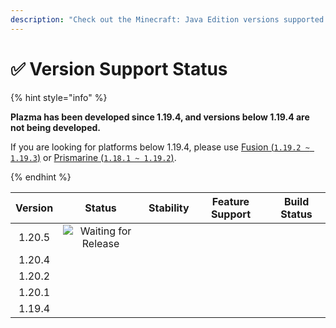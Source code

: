 ```yaml
---
description: "Check out the Minecraft: Java Edition versions supported by Plazma."
---
```


# ✅ Version Support Status

{% hint style="info" %}

**Plazma has been developed since 1.19.4, and versions below 1.19.4 are not being developed.**

If you are looking for platforms below 1.19.4, please use [Fusion (`1.19.2 ~ 1.19.3`)](https://github.com/RuinedTechnologyUnify/Fusion) or [Prismarine (`1.18.1 ~ 1.19.2`)](https://github.com/PrismarineTeam/Prismarine).

{% endhint %}

[wait]: https://img.shields.io/badge/Waiting%20for%20Release-gray?style=for-the-badge

| Version |                                                             Status                                                             |                                                    Stability                                                   |                                                 Feature Support                                                |                                                                                Build Status                                                                               |
| :-----: | :----------------------------------------------------------------------------------------------------------------------------: | :------------------------------------------------------------------------------------------------------------: | :------------------------------------------------------------------------------------------------------------: | :-----------------------------------------------------------------------------------------------------------------------------------------------------------------------: |
|  1.20.5 |                                                  ![Waiting for Release][wait]                                                  | <img src="https://img.shields.io/badge/No%20Information-gray?style=for-the-badge" alt="" data-size="original"> | <img src="https://img.shields.io/badge/No%20Information-gray?style=for-the-badge" alt="" data-size="original"> |                               <img src="https://img.shields.io/badge/No%20Information-gray?style=for-the-badge" alt="" data-size="original">                              |
|  1.20.4 |            <img src="https://img.shields.io/badge/Moderate-success?style=for-the-badge" alt="" data-size="original">           |       <img src="https://img.shields.io/badge/Good-blue?style=for-the-badge" alt="" data-size="original">       |      <img src="https://img.shields.io/badge/100%25-blue?style=for-the-badge" alt="" data-size="original">      | <img src="https://img.shields.io/github/actions/workflow/status/PlazmaMC/Plazma/release.yml?style=for-the-badge&label=%20&branch=ver/1.20.4" alt="" data-size="original"> |
|  1.20.2 | <img src="https://img.shields.io/badge/Feature%20Addition%20Recommended-blue?style=for-the-badge" alt="" data-size="original"> |       <img src="https://img.shields.io/badge/Good-blue?style=for-the-badge" alt="" data-size="original">       |      <img src="https://img.shields.io/badge/100%25-blue?style=for-the-badge" alt="" data-size="original">      | <img src="https://img.shields.io/github/actions/workflow/status/PlazmaMC/Plazma/release.yml?style=for-the-badge&label=%20&branch=ver/1.20.2" alt="" data-size="original"> |
|  1.20.1 |              <img src="https://img.shields.io/badge/Moderate-red?style=for-the-badge" alt="" data-size="original">             |       <img src="https://img.shields.io/badge/Good-blue?style=for-the-badge" alt="" data-size="original">       |      <img src="https://img.shields.io/badge/100%25-blue?style=for-the-badge" alt="" data-size="original">      |                               <img src="https://img.shields.io/badge/No%20Information-gray?style=for-the-badge" alt="" data-size="original">                              |
|  1.19.4 |              <img src="https://img.shields.io/badge/Moderate-red?style=for-the-badge" alt="" data-size="original">             |       <img src="https://img.shields.io/badge/Good-blue?style=for-the-badge" alt="" data-size="original">       |      <img src="https://img.shields.io/badge/100%25-blue?style=for-the-badge" alt="" data-size="original">      |                               <img src="https://img.shields.io/badge/No%20Information-gray?style=for-the-badge" alt="" data-size="original">                              |
